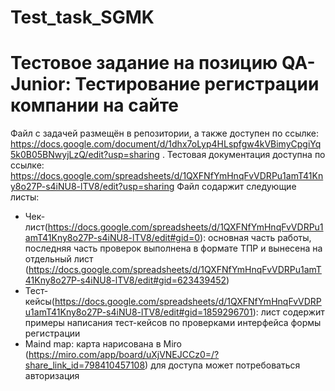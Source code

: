 # Test_task_SGMK
# Тестовое задание на позицию QA-Junior: Тестирование регистрации компании на сайте
Файл с задачей размещён в репозитории, а также доступен по ссылке: https://docs.google.com/document/d/1dhx7oLyp4HLspfgw4kVBimyCpgiYq5k0B05BNwyjLzQ/edit?usp=sharing .
Тестовая документация доступна по ссылке: https://docs.google.com/spreadsheets/d/1QXFNfYmHnqFvVDRPu1amT41Kny8o27P-s4iNU8-lTV8/edit?usp=sharing
Файл содаржит следующие листы:
- Чек-лист(https://docs.google.com/spreadsheets/d/1QXFNfYmHnqFvVDRPu1amT41Kny8o27P-s4iNU8-lTV8/edit#gid=0): основная часть работы, последняя часть проверок выполнена в формате ТПР и вынесена на отдельный лист (https://docs.google.com/spreadsheets/d/1QXFNfYmHnqFvVDRPu1amT41Kny8o27P-s4iNU8-lTV8/edit#gid=623439452)
- Тест-кейсы(https://docs.google.com/spreadsheets/d/1QXFNfYmHnqFvVDRPu1amT41Kny8o27P-s4iNU8-lTV8/edit#gid=1859296701): лист содержит примеры написания тест-кейсов по проверками интерфейса формы регистрации
- Maind map: карта нарисована в Miro (https://miro.com/app/board/uXjVNEJCCz0=/?share_link_id=798410457108) для доступа может потребоваться авторизация
